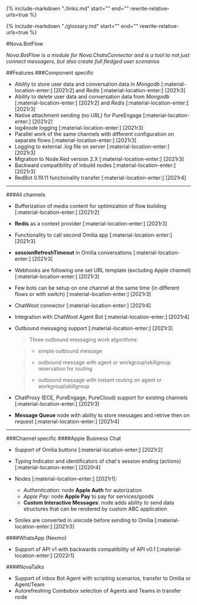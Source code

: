 {%
   include-markdown "./links.md"
   start="<!--datelink-botflow-start-->"
   end="<!--datelink-botflow-end-->"
   rewrite-relative-urls=true
%}

{%
   include-markdown "./glossary.md"
   start="<!--glossary-start-->"
   end="<!--glossary-end-->"
   rewrite-relative-urls=true
%}

#Nova.BotFlow

*Nova.BotFlow is a module for Nova.ChatsConnector and is a tool to not just connect messagers, but also create full fledged user scenarios*

##Features
###Component specific

- Ability to store user data and conversation data in *Mongodb* [:material-location-enter:] [2021r2] and *Redis* [:material-location-enter:] [2021r3]
- Ability to delete user data and conversation data from *Mongodb* [:material-location-enter:] [2021r2] and *Redis* [:material-location-enter:] [2021r3]
- Native attachment sending (no URL) for PureEngage [:material-location-enter:] [2021r2] 
- log4node logging [:material-location-enter:] [2021r3]
- Parallel work of the same channels with different configuration on separate flows [:material-location-enter:] [2021r3]
- Logging to external .log file on server [:material-location-enter:] [2021r3]
- Migration to Node.Red version 2.X [:material-location-enter:] [2021r3]
- Backward compatibility of inbuild nodes [:material-location-enter:] [2021r3]
- RedBot 0.19.11 functionality transfer [:material-location-enter:] [2021r4]

***

###All channels

- Bufferization of media content for optimization of flow building [:material-location-enter:] [2021r2]
- **Redis** as a context provider [:material-location-enter:] [2021r3]
- Functionality to call second Omilia app [:material-location-enter:] [2021r3]
- **sessionRefreshTimeout** in Omilia conversations [:material-location-enter:] [2021r3]
- Webhooks are following one set URL template (excluding Apple channel) [:material-location-enter:] [2021r3]
- Few bots can be setup on one channel at the same time (in different flows or with switch) [:material-location-enter:] [2021r3]
- ChatWoot connector [:material-location-enter:] [2021r4]
- Integration with ChatWoot Agent Bot [:material-location-enter:] [2021r4]
- Outbound messaging support [:material-location-enter:] [2021r3]

	> Three outbound messaging work algorithms:
	
	> - simple outbound message

	> - outbound message with agent or workgroup\skillgroup reservation for routing

	> - outbound message with instant routing on agent or workgroup\skillgroup

- ChatProxy (ECE, PureEngage, PureCloud) support for existing channels [:material-location-enter:] [2021r3]
- **Message Queue** node with ability to store messages and retrive then on request [:material-location-enter:] [2021r4]

***

###Channel specific
####Apple Business Chat

- Support of Omilia buttons [:material-location-enter:] [2021r2]
- Typing Indicator and identificators of chat's session ending (actions) [:material-location-enter:] [2020r4]
- Nodes  [:material-location-enter:] [2021r1]:
	* *Authentication*: node **Apple Auth** for autorization
	* *Apple Pay*: node **Apple Pay** to pay for services/goods
	* **Custom Interactive Messages**: node adds ability to send data structures that can be rendered by custom ABC application

- Smiles are converted in unicode before sending to Omilia [:material-location-enter:] [2021r3]

####WhatsApp (Nexmo)

- Support of API v1 with backwards compatibility of API v0.1 [:material-location-enter:] [2022r1]

####NovaTalks

- Support of inbox Bot Agent with scripting scenarios, transfer to Omilia or Agent/Team
- Autorefreshing Combobox selection of Agents and Teams in transfer node
